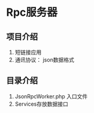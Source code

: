 Rpc服务器
===================

## 项目介绍 ##

 1. 短链接应用
 2. 通讯协议： json数据格式


## 目录介绍 ##
1. JsonRpcWorker.php 入口文件
2. Services存放数据接口





 
 
